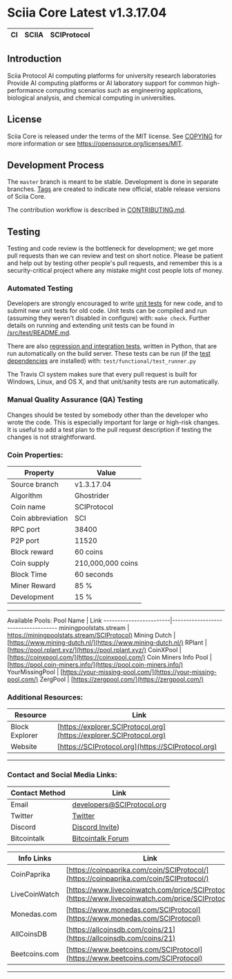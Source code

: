 Sciia Core Latest v1.3.17.04
===========================

|CI|SCIIA|SCIProtocol|
|-|-|-|

Introduction
------------
Sciia Protocol
AI computing platforms for university research laboratories
Provide AI computing platforms or AI laboratory support for common high-performance computing scenarios such as engineering applications, biological analysis, and chemical computing in universities.

License
-------

Sciia Core is released under the terms of the MIT license. See [COPYING](COPYING) for more
information or see https://opensource.org/licenses/MIT.

Development Process
-------------------

The `master` branch is meant to be stable. Development is done in separate branches.
[Tags](https://github.com/raptor3um/sciia/tags) are created to indicate new official,
stable release versions of Sciia Core.

The contribution workflow is described in [CONTRIBUTING.md](CONTRIBUTING.md).

Testing
-------

Testing and code review is the bottleneck for development; we get more pull
requests than we can review and test on short notice. Please be patient and help out by testing
other people's pull requests, and remember this is a security-critical project where any mistake might cost people
lots of money.

### Automated Testing

Developers are strongly encouraged to write [unit tests](src/test/README.md) for new code, and to
submit new unit tests for old code. Unit tests can be compiled and run
(assuming they weren't disabled in configure) with: `make check`. Further details on running
and extending unit tests can be found in [/src/test/README.md](/src/test/README.md).

There are also [regression and integration tests](/test), written
in Python, that are run automatically on the build server.
These tests can be run (if the [test dependencies](/test) are installed) with: `test/functional/test_runner.py`

The Travis CI system makes sure that every pull request is built for Windows, Linux, and OS X, and that unit/sanity tests are run automatically.

### Manual Quality Assurance (QA) Testing

Changes should be tested by somebody other than the developer who wrote the
code. This is especially important for large or high-risk changes. It is useful
to add a test plan to the pull request description if testing the changes is
not straightforward.

### Coin Properties:

| Property                 | Value                                       |
|--------------------------|---------------------------------------------|
| Source branch            | v1.3.17.04                                   |
| Algorithm                | Ghostrider                                  |
| Coin name                | SCIProtocol                                |
| Coin abbreviation        | SCI                                        |
| RPC port                 | 38400                                        |
| P2P port                 | 11520                                        |
| Block reward             | 60 coins                                  |
| Coin supply              | 210,000,000 coins                        |
| Block Time               | 60 seconds                                 |
| Miner Reward              | 85 %                                 |
| Development               | 15 %                                 |

------------------------------------------------------------------------------------------------
Available Pools:
Pool Name               | Link
------------------------|------------------------------------
miningpoolstats.stream  | [https://miningpoolstats.stream/SCIProtocol)](https://miningpoolstats.stream/SCIProtocol)
Mining Dutch            | [https://www.mining-dutch.nl/](https://www.mining-dutch.nl/)
RPlant                  | [https://pool.rplant.xyz/](https://pool.rplant.xyz/)
CoinXPool               | [https://coinxpool.com/](https://coinxpool.com/)
Coin Miners Info Pool   | [https://pool.coin-miners.info/](https://pool.coin-miners.info/)
YourMissingPool         | [https://your-missing-pool.com/](https://your-missing-pool.com/)
ZergPool                | [https://zergpool.com/](https://zergpool.com/)


### Additional Resources:
| Resource         | Link                                                 |
|------------------|------------------------------------------------------|
| Block Explorer   | [https://explorer.SCIProtocol.org](https://explorer.SCIProtocol.org) |
| Website          | [https://SCIProtocol.org](https://SCIProtocol.org) |
------------------------------------------------------------------------------------------------
### Contact and Social Media Links:

| Contact Method       | Link                                             |
|----------------------|-------------------------------------------------------|
| Email                | [developers@SCIProtocol.org](mailto:developers@SCIProtocol.org) |
| Twitter              | [Twitter](https://twitter.com/SCIProtocol)                  |
| Discord              | [Discord Invite](https://discord.gg/eQB3JP8WdK))          |
| Bitcointalk          | [Bitcointalk Forum](https://bitcointalk.org/index.php?topic=0.0) |

Info Links               | Link
------------------------|------------------------------------
CoinPaprika            | [https://coinpaprika.com/coin/SCIProtocol/](https://coinpaprika.com/coin/SCIProtocol/)
LiveCoinWatch          | [https://www.livecoinwatch.com/price/SCIProtocol](https://www.livecoinwatch.com/price/SCIProtocol)
Monedas.com            | [https://www.monedas.com/SCIProtocol](https://www.monedas.com/SCIProtocol)
AllCoinsDB             | [https://allcoinsdb.com/coins/21](https://allcoinsdb.com/coins/21)
Beetcoins.com          | [https://www.beetcoins.com/SCIProtocol](https://www.beetcoins.com/SCIProtocol)
------------------------------------------------------------------------------------------------
